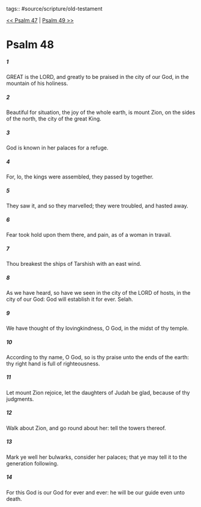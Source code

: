 tags:: #source/scripture/old-testament

[<< Psalm 47](source/scripture/old-testament/19_Psalms/Psalm_47.md) | [Psalm 49 >>](source/scripture/old-testament/19_Psalms/Psalm_49.md)

# Psalm 48

##### 1

GREAT is the LORD, and greatly to be praised in the city of our God, in the mountain of his holiness.

##### 2

Beautiful for situation, the joy of the whole earth, is mount Zion, on the sides of the north, the city of the great King.

##### 3

God is known in her palaces for a refuge.

##### 4

For, lo, the kings were assembled, they passed by together.

##### 5

They saw it, and so they marvelled; they were troubled, and hasted away.

##### 6

Fear took hold upon them there, and pain, as of a woman in travail.

##### 7

Thou breakest the ships of Tarshish with an east wind.

##### 8

As we have heard, so have we seen in the city of the LORD of hosts, in the city of our God: God will establish it for ever. Selah.

##### 9

We have thought of thy lovingkindness, O God, in the midst of thy temple.

##### 10

According to thy name, O God, so is thy praise unto the ends of the earth: thy right hand is full of righteousness.

##### 11

Let mount Zion rejoice, let the daughters of Judah be glad, because of thy judgments.

##### 12

Walk about Zion, and go round about her: tell the towers thereof.

##### 13

Mark ye well her bulwarks, consider her palaces; that ye may tell it to the generation following.

##### 14

For this God is our God for ever and ever: he will be our guide even unto death.
